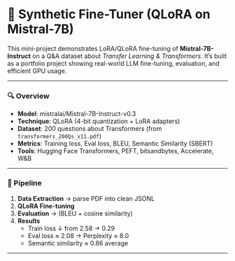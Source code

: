 # 🧠 Synthetic Fine-Tuner (QLoRA on Mistral-7B)

This mini-project demonstrates LoRA/QLoRA fine-tuning of **Mistral-7B-Instruct** on a Q&A dataset about *Transfer Learning & Transformers*.
It’s built as a portfolio project showing real-world LLM fine-tuning, evaluation, and efficient GPU usage.

---

### 🔍 Overview
- **Model**: mistralai/Mistral-7B-Instruct-v0.3  
- **Technique**: QLoRA (4-bit quantization + LoRA adapters)  
- **Dataset**: 200 questions about Transformers (from `transformers_200Qs_v11.pdf`)
- **Metrics**: Training loss, Eval loss, BLEU, Semantic Similarity (SBERT)
- **Tools**: Hugging Face Transformers, PEFT, bitsandbytes, Accelerate, W&B

---

### 🧩 Pipeline
1. **Data Extraction** → parse PDF into clean JSONL 
2. **QLoRA Fine-tuning**
3. **Evaluation** → (BLEU + cosine similarity)
4. **Results**
   - Train loss ↓ from 2.58 → 0.29  
   - Eval loss ≈ 2.08 → Perplexity ≈ 8.0  
   - Semantic similarity ≈ 0.86 average

---
